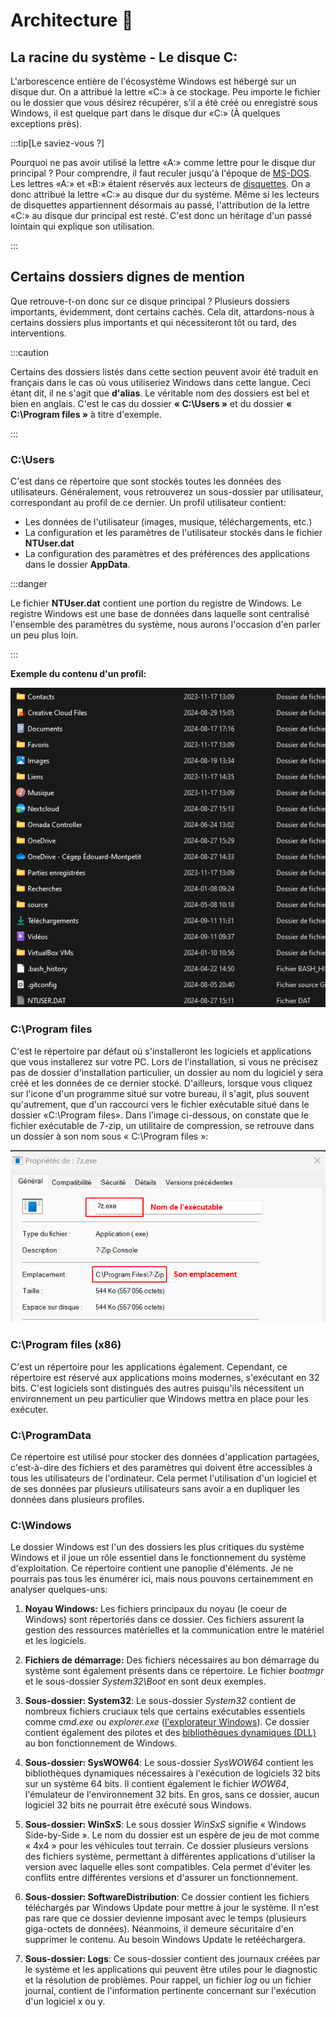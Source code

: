 # Architecture 🌳

## La racine du système - Le disque C:

L'arborescence entière de l'écosystème Windows est hébergé sur un disque dur. On a attribué la lettre «­C:» à ce stockage. Peu importe le fichier ou le dossier que vous désirez récupérer, s'il a été créé ou enregistré sous Windows, il est quelque part dans le disque dur «C:» (À quelques exceptions près).

 :::tip[Le saviez-vous ?]

Pourquoi ne pas avoir utilisé la lettre «A:» comme lettre pour le disque dur principal ? Pour comprendre, il faut reculer jusqu'à l'époque de [MS-DOS](https://fr.wikipedia.org/wiki/MS-DOS). Les lettres «A:» et «B:» étaient réservés aux lecteurs de [disquettes](https://fr.wikipedia.org/wiki/Disquette). On a donc attribué la lettre «C:» au disque dur du système. Même si les lecteurs de disquettes appartiennent désormais au passé, l'attribution de la lettre «C:» au disque dur principal est resté. C'est donc un héritage d'un passé lointain qui explique son utilisation.

:::

## Certains dossiers dignes de mention

Que retrouve-t-on donc sur ce disque principal ? Plusieurs dossiers importants, évidemment, dont certains cachés. Cela dit, attardons-nous à certains dossiers plus importants et qui nécessiteront tôt ou tard, des interventions.

:::caution

Certains des dossiers listés dans cette section peuvent avoir été traduit en français dans le cas où vous utiliseriez Windows dans cette langue. Ceci étant dit, il ne s'agit que **d'alias**. Le véritable nom des dossiers est bel et bien en anglais. C'est le cas du dossier **« C:\Users »** et du dossier **« C:\Program files »** à titre d'exemple.

:::

### C:\Users

C'est dans ce répertoire que sont stockés toutes les données des utilisateurs. Généralement, vous retrouverez un sous-dossier par utilisateur, correspondant au profil de ce dernier. Un profil utilisateur contient:

- Les données de l'utilisateur (images, musique, téléchargements, etc.)
- La configuration et les paramètres de l'utilisateur stockés dans le fichier **NTUser.dat**
- La configuration des paramètres et des préférences des applications dans le dossier **AppData**.

:::danger

Le fichier **NTUser.dat** contient une portion du registre de Windows. Le registre Windows est une base de données dans laquelle sont centralisé l'ensemble des paramètres du système, nous aurons l'occasion d'en parler un peu plus loin.

:::

**Exemple du contenu d'un profil:**

![ProfileWin](./Assets/03/profile.png)

### C:\Program files

C'est le répertoire par défaut où s'installeront les logiciels et applications que vous installerez sur votre PC. Lors de l'installation, si vous ne précisez pas de dossier d'installation particulier, un dossier au nom du logiciel y sera créé et les données de ce dernier stocké. D'ailleurs, lorsque vous cliquez sur l'icone d'un programme situé sur votre bureau, il s'agit, plus souvent qu'autrement, que d'un raccourci vers le fichier exécutable situé dans le dossier «C:\Program files». Dans l'image ci-dessous, on constate que le fichier exécutable de 7-zip, un utilitaire de compression, se retrouve dans un dossier à son nom sous « C:\Program files »:

![7zip](./Assets/03/7z.png)


### C:\Program files (x86)

C'est un répertoire pour les applications également. Cependant, ce répertoire est réservé aux applications moins modernes, s'exécutant en 32 bits. C'est logiciels sont distingués des autres puisqu'ils nécessitent un environnement un peu particulier que Windows mettra en place pour les exécuter.

### C:\ProgramData

Ce répertoire est utilisé pour stocker des données d'application partagées, c'est-à-dire des fichiers et des paramètres qui doivent être accessibles à tous les utilisateurs de l'ordinateur. Cela permet l'utilisation d'un logiciel et de ses données par plusieurs utilisateurs sans avoir a en dupliquer les données dans plusieurs profiles.

### C:\Windows

Le dossier Windows est l'un des dossiers les plus critiques du système Windows et il joue un rôle essentiel dans le fonctionnement du système d'exploitation. Ce répertoire contient une panoplie d'éléments. Je ne pourrais pas tous les énumérer ici, mais nous pouvons certainemment en analyser quelques-uns:

1. **Noyau Windows:** Les fichiers principaux du noyau (le coeur de Windows) sont répertoriés dans ce dossier. Ces fichiers assurent la gestion des ressources matérielles et la communication entre le matériel et les logiciels.

2. **Fichiers de démarrage:** Des fichiers nécessaires au bon démarrage du système sont également présents dans ce répertoire. Le fichier *bootmgr* et le sous-dossier *System32\Boot* en sont deux exemples.

3. **Sous-dossier: System32**: Le sous-dossier *System32* contient de nombreux fichiers cruciaux tels que certains exécutables essentiels comme *cmd.exe* ou *explorer.exe* ([l'explorateur Windows](Interfaces%20graphiques#lexplorateur-windows)). Ce dossier contient également des pilotes et des [bibliothèques dynamiques (DLL)](https://fr.wikipedia.org/wiki/Dynamic_Link_Library) au bon fonctionnement de Windows.

4. **Sous-dossier: SysWOW64**: Le sous-dossier *SysWOW64* contient les bibliothèques dynamiques nécessaires à l'exécution de logiciels 32 bits sur un système 64 bits. Il contient également le fichier *WOW64*, l'émulateur de l'environnement 32 bits. En gros, sans ce dossier, aucun logiciel 32 bits ne pourrait être exécuté sous Windows.

5. **Sous-dossier: WinSxS**: Le sous dossier *WinSxS* signifie « Windows Side-by-Side ». Le nom du dossier est un espère de jeu de mot comme « 4x4 » pour les véhicules tout terrain. Ce dossier plusieurs versions des fichiers système, permettant à différentes applications d'utiliser la version avec laquelle elles sont compatibles. Cela permet d'éviter les conflits entre différentes versions et d'assurer un fonctionnement.

6. **Sous-dossier: SoftwareDistribution**: Ce dossier contient les fichiers téléchargés par Windows Update pour mettre à jour le système. Il n'est pas rare que ce dossier devienne imposant avec le temps (plusieurs giga-octets de données). Néanmoins, il demeure sécuritaire d'en supprimer le contenu. Au besoin Windows Update le retééchargera.

7. **Sous-dossier: Logs**: Ce sous-dossier contient des journaux créées par le système et les applications qui peuvent être utiles pour le diagnostic et la résolution de problèmes. Pour rappel, un fichier *log* ou un fichier journal, contient de l'information pertinente concernant sur l'exécution d'un logiciel x ou y.